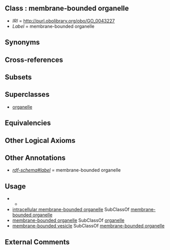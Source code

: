 
## Class : membrane-bounded organelle

 * *IRI* = http://purl.obolibrary.org/obo/GO_0043227
 * *Label* = membrane-bounded organelle

## Synonyms


## Cross-references


## Subsets


## Superclasses

 * [organelle](../../GO/26/GO_0043226.md)

## Equivalencies


## Other Logical Axioms


## Other Annotations

 * *[rdf-schema#label](../../el/rdf-schema#label.md)* = membrane-bounded organelle

## Usage

 * -
 * [intracellular membrane-bounded organelle](../../GO/31/GO_0043231.md) SubClassOf [membrane-bounded organelle](../../GO/27/GO_0043227.md)
 * [membrane-bounded organelle](../../GO/27/GO_0043227.md) SubClassOf [organelle](../../GO/26/GO_0043226.md)
 * [membrane-bounded vesicle](../../GO/88/GO_0031988.md) SubClassOf [membrane-bounded organelle](../../GO/27/GO_0043227.md)

## External Comments

